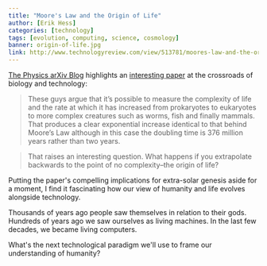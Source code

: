 ```yaml
---
title: "Moore's Law and the Origin of Life"
author: [Erik Hess]
categories: [technology]
tags: [evolution, computing, science, cosmology]
banner: origin-of-life.jpg
link: http://www.technologyreview.com/view/513781/moores-law-and-the-origin-of-life/
---
```


[The Physics arXiv Blog](http://www.technologyreview.com/contributor/the-physics-arxiv-blog/) highlights an [interesting paper](http://arxiv.org/abs/1304.3381) at the crossroads of biology and technology:

> These guys argue that it’s possible to measure the complexity of life and the rate at which it has increased from prokaryotes to eukaryotes to more complex creatures such as worms, fish and finally mammals. That produces a clear exponential increase identical to that behind Moore’s Law although in this case the doubling time is 376 million years rather than two years.

> That raises an interesting question. What happens if you extrapolate backwards to the point of no complexity–the origin of life?

Putting the paper's compelling implications for extra-solar genesis aside for a moment, I find it fascinating how our view of humanity and life evolves alongside technology.

Thousands of years ago people saw themselves in relation to their gods. Hundreds of years ago we saw ourselves as living machines. In the last few decades, we became living computers. 

What's the next technological paradigm we'll use to frame our understanding of humanity?